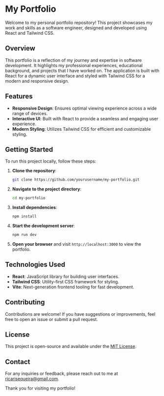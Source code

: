 # My Portfolio

Welcome to my personal portfolio repository! This project showcases my work and skills as a software engineer, designed and developed using React and Tailwind CSS.

## Overview

This portfolio is a reflection of my journey and expertise in software development. It highlights my professional experiences, educational background, and projects that I have worked on. The application is built with React for a dynamic user interface and styled with Tailwind CSS for a modern and responsive design.

## Features

- **Responsive Design**: Ensures optimal viewing experience across a wide range of devices.
- **Interactive UI**: Built with React to provide a seamless and engaging user experience.
- **Modern Styling**: Utilizes Tailwind CSS for efficient and customizable styling.

## Getting Started

To run this project locally, follow these steps:

1. **Clone the repository**:

   ```bash
   git clone https://github.com/yourusername/my-portfolio.git
   ```

2. **Navigate to the project directory**:

   ```bash
   cd my-portfolio
   ```

3. **Install dependencies**:

   ```bash
   npm install
   ```

4. **Start the development server**:

   ```bash
   npm run dev
   ```

5. **Open your browser** and visit `http://localhost:3000` to view the portfolio.

## Technologies Used

- **React**: JavaScript library for building user interfaces.
- **Tailwind CSS**: Utility-first CSS framework for styling.
- **Vite**: Next-generation frontend tooling for fast development.

## Contributing

Contributions are welcome! If you have suggestions or improvements, feel free to open an issue or submit a pull request.

## License

This project is open-source and available under the [MIT License](LICENSE).

## Contact

For any inquiries or feedback, please reach out to me at [ricarisequeira@gmail.com](mailto:ricarisequeira@gmail.com).

Thank you for visiting my portfolio!

